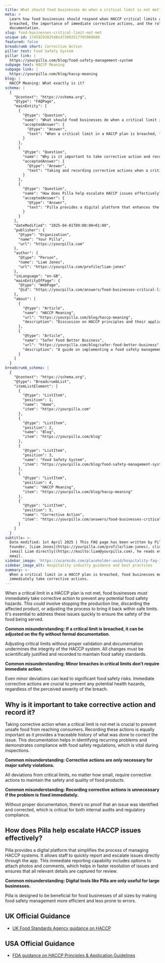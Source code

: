 ```yaml
---
title: What should food businesses do when a critical limit is not met?
meta: >
  Learn how food businesses should respond when HACCP critical limits are
  breached, the importance of immediate corrective actions, and the role of
  documentation.
slug: food-businesses-critical-limit-not-met
unique id: 1745929282548x473003517705980600
featured: false
breadcrumb short: Corrective Action
pillar text: Food Safety System
pillar link: |
  https://yourpilla.com/blog/food-safety-management-system
subpage text: HACCP Meaning
subpage link: |
  https://yourpilla.com/blog/haccp-meaning
blog: |
  HACCP Meaning: What exactly is it?
schema: |
  {
    "@context": "https://schema.org",
    "@type": "FAQPage",
    "mainEntity": [
      {
        "@type": "Question",
        "name": "What should food businesses do when a critical limit is not met?",
        "acceptedAnswer": {
          "@type": "Answer",
          "text": "When a critical limit in a HACCP plan is breached, food businesses must immediately take corrective actions. These actions may include stopping the production line, discarding the product involved, or adjusting the processes to reinstate safe conditions. Swiftly addressing these issues is vital for the safety of the food served."
        }
      },
      {
        "@type": "Question",
        "name": "Why is it important to take corrective action and record it?",
        "acceptedAnswer": {
          "@type": "Answer",
          "text": "Taking and recording corrective actions when a critical limit is not met is crucial to prevent unsafe food from harming consumers. Recording these actions provides a traceable history, helps identify recurring issues, and ensures compliance with food safety regulations, all of which are essential during inspections."
        }
      },
      {
        "@type": "Question",
        "name": "How does Pilla help escalate HACCP issues effectively?",
        "acceptedAnswer": {
          "@type": "Answer",
          "text": "Pilla provides a digital platform that enhances the management of HACCP systems, allowing quick issue reporting and escalation directly through the app. Staff can attach photos and comments with reports, speeding up issue resolution and ensuring detailed tracking, suitable for food businesses of all sizes."
        }
      }
    ],
    "dateModified": "2025-04-01T09:00:00+01:00",
    "publisher": {
      "@type": "Organization",
      "name": "Your Pilla",
      "url": "https://yourpilla.com"
    },
    "author": {
      "@type": "Person",
      "name": "Liam Jones",
      "url": "https://yourpilla.com/profile/liam-jones"
    },
    "inLanguage": "en-GB",
    "mainEntityOfPage": {
      "@type": "WebPage",
      "@id": "https://yourpilla.com/answers/food-businesses-critical-limit-not-met"
    },
    "about": [
      {
        "@type": "Article",
        "name": "HACCP Meaning",
        "url": "https://yourpilla.com/blog/haccp-meaning",
        "description": "Discussion on HACCP principles and their application for compliance with food safety regulations."
      },
      {
        "@type": "Article",
        "name": "Safer Food Better Business",
        "url": "https://yourpilla.com/blog/safer-food-better-business",
        "description": "A guide on implementing a food safety management system based on HACCP principles for improved food safety practices."
      }
    ]
  }
breadcrumb_schema: |
  {
    "@context": "https://schema.org",
    "@type": "BreadcrumbList",
    "itemListElement": [
      {
        "@type": "ListItem",
        "position": 1,
        "name": "Home",
        "item": "https://yourpilla.com"
      },
      {
        "@type": "ListItem",
        "position": 2,
        "name": "Blog",
        "item": "https://yourpilla.com/blog"
      },
      {
        "@type": "ListItem",
        "position": 3,
        "name": "Food Safety System",
        "item": "https://yourpilla.com/blog/food-safety-management-system"
      },
      {
        "@type": "ListItem",
        "position": 4,
        "name": "HACCP Meaning",
        "item": "https://yourpilla.com/blog/haccp-meaning"
      },
      {
        "@type": "ListItem",
        "position": 5,
        "name": "Corrective Action",
        "item": "https://yourpilla.com/answers/food-businesses-critical-limit-not-met"
      }
    ]
  }
subtitle: >-
  Date modified: 1st April 2025 | This FAQ page has been written by Pilla
  Founder, [Liam Jones](https://yourpilla.com/profile/liam-jones), click to
  [email Liam directly](https://mailto:liam@yourpilla.com), he reads every
  email.
sidebar_image: 'https://ucarecdn.com/placeholder-uuid/hospitality-faq-image.jpg'
sidebar_image_alt: Hospitality industry guidance and best practices
summary: >-
  When a critical limit in a HACCP plan is breached, food businesses must
  immediately take corrective actions.
---
```

When a critical limit in a HACCP plan is not met, food businesses must immediately take corrective action to prevent any potential food safety hazards. This could involve stopping the production line, discarding the affected product, or adjusting the process to bring it back within safe limits. It's essential to address these issues quickly to ensure the safety of the food being served.

**Common misunderstanding: If a critical limit is breached, it can be adjusted on the fly without formal documentation.**

Adjusting critical limits without proper validation and documentation undermines the integrity of the HACCP system. All changes must be scientifically justified and recorded to maintain food safety standards.

**Common misunderstanding: Minor breaches in critical limits don’t require immediate action.**

Even minor deviations can lead to significant food safety risks. Immediate corrective actions are crucial to prevent any potential health hazards, regardless of the perceived severity of the breach.

## Why is it important to take corrective action and record it?

Taking corrective action when a critical limit is not met is crucial to prevent unsafe food from reaching consumers. Recording these actions is equally important as it provides a traceable history of what was done to correct the issue. This documentation helps in identifying recurring problems and demonstrates compliance with food safety regulations, which is vital during inspections.

**Common misunderstanding: Corrective actions are only necessary for major safety violations.**

All deviations from critical limits, no matter how small, require corrective actions to maintain the safety and quality of food products.

**Common misunderstanding: Recording corrective actions is unnecessary if the problem is fixed immediately.**

Without proper documentation, there’s no proof that an issue was identified and corrected, which is critical for both internal audits and regulatory compliance.

## How does Pilla help escalate HACCP issues effectively?

Pilla provides a digital platform that simplifies the process of managing HACCP systems. It allows staff to quickly report and escalate issues directly through the app. This immediate reporting capability includes options to attach photos and comments, which helps in faster resolution of issues and ensures that all relevant details are captured for review.

**Common misunderstanding: Digital tools like Pilla are only useful for large businesses.**

Pilla is designed to be beneficial for food businesses of all sizes by making food safety management more efficient and less prone to errors.

## UK Official Guidance

-   [UK Food Standards Agency guidance on HACCP](https://www.gov.uk/food-safety-hazard-analysis)

## USA Official Guidance

-   [FDA guidance on HACCP Principles & Application Guidelines](https://www.fda.gov/food/hazard-analysis-critical-control-point-haccp/haccp-principles-application-guidelines)
